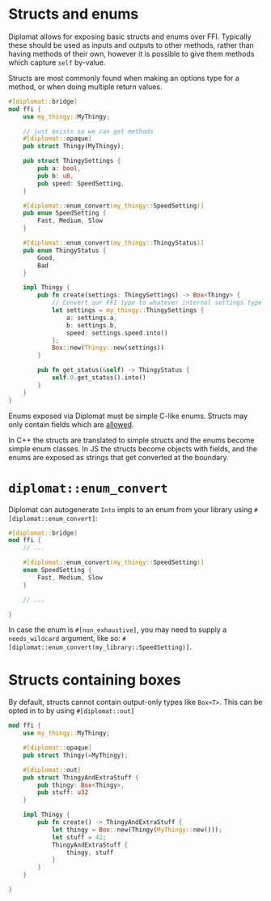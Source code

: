 # Structs and enums

Diplomat allows for exposing basic structs and enums over FFI. Typically these should be used as inputs and outputs to other methods, rather than having methods of their own, however it is possible to give them methods which capture `self` by-value.

Structs are most commonly found when making an options type for a method, or when doing multiple return values.


```rust
#[diplomat::bridge]
mod ffi {
    use my_thingy::MyThingy;

    // just exists so we can get methods
    #[diplomat::opaque]
    pub struct Thingy(MyThingy);

    pub struct ThingySettings {
        pub a: bool,
        pub b: u8,
        pub speed: SpeedSetting,
    }

    #[diplomat::enum_convert(my_thingy::SpeedSetting)]
    pub enum SpeedSetting {
        Fast, Medium, Slow
    }

    #[diplomat::enum_convert(my_thingy::ThingyStatus)]
    pub enum ThingyStatus {
        Good,
        Bad
    }

    impl Thingy {
        pub fn create(settings: ThingySettings) -> Box<Thingy> {
            // Convert our FFI type to whatever internal settings type was needed
            let settings = my_thingy::ThingySettings {
                a: settings.a,
                b: settings.b,
                speed: settings.speed.into()
            };
            Box::new(Thingy::new(settings))
        }

        pub fn get_status(&self) -> ThingyStatus {
            self.0.get_status().into()
        }
    }
}
```

Enums exposed via Diplomat must be simple C-like enums. Structs may only contain fields which are [allowed](./types.md).

In C++ the structs are translated to simple structs and the enums become simple enum classes. In JS the structs become objects with fields, and the enums are exposed as strings that get converted at the boundary.

# `diplomat::enum_convert`

Diplomat can autogenerate `Into` impls to an enum from your library using `#[diplomat::enum_convert]`:

```rust
#[diplomat::bridge]
mod ffi {
    // ...

    #[diplomat::enum_convert(my_thingy::SpeedSetting)]
    enum SpeedSetting {
        Fast, Medium, Slow
    }

    // ...

}
```

In case the enum is `#[non_exhaustive]`, you may need to supply a `needs_wildcard` argument, like so: `#[diplomat::enum_convert(my_library::SpeedSetting)]`.

# Structs containing boxes

By default, structs cannot contain output-only types like `Box<T>`. This can be opted in to by using `#[diplomat::out]`


```rust
mod ffi {
    use my_thingy::MyThingy;

    #[diplomat::opaque]
    pub struct Thingy(=MyThingy);

    #[diplomat::out]
    pub struct ThingyAndExtraStuff {
        pub thingy: Box<Thingy>,
        pub stuff: u32
    }

    impl Thingy {
        pub fn create() -> ThingyAndExtraStuff {
            let thingy = Box::new(Thingy(MyThingy::new()));
            let stuff = 42;
            ThingyAndExtraStuff {
                thingy, stuff
            }
        }
    }

}
```